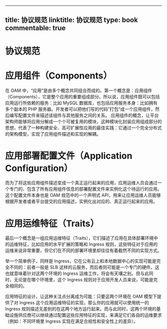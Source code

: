 
---
title: 协议规范
linktitle: 协议规范
type: book
commentable: true
---

# 协议规范

# 应用组件（Components）

在 OAM 中，“应用”是由多个概念共同组合而成的。第一个概念是：应用组件（Components），它是整个应用的重要组成部分。所以说，应用组件既可以包括应用运行所依赖的服务：比如 MySQL 数据库，也包括应用服务本身：比如拥有多个副本的 PHP 服务器。开发者可以把他们写的代码”打包“成一个应用组件，然后编写配置文件来描述该组件与其他服务之间的关系。
应用组件的概念，让平台架构师能够将应用分解成一个个可被复用的模块，这种模块化封装应用组成部分的思想，代表了一种构建安全、高可扩展性应用的最佳实践：它通过一个完全分布式的架构模型，实现了应用组件描述和实现的解耦。

# 应用部署配置文件（Application Configuration）

而为了将这些应用组件描述变成一个真正运行起来的应用，应用运维人员会通过一个专门的、包含了所有应用组件信息的部署配置文件来实例化这个待运行的应用。这个配置文件本身也是 OAM 规范中的一个声明式 API，用来让应用运维人员能够根据开发者或者平台提交的应用描述，实例化出对应的、真正运行起来的应用。

# 应用运维特征（Traits）

最后一个概念是一组应用运维特征（Traits），它们描述了应用在具体部署环境中的运维特征，比如应用的水平扩展的策略和 Ingress 规则，这些特征对于应用的运维来说非常重要，但它们在不同的部署环境里却往往有着截然不同的实现方式。

举一个简单例子，同样是 Ingress，它在公有云上和本地数据中心的实现可能是完全不同的：前者一般是 SLB 这样的云服务，而后者则可能是一个专门的硬件。这也就意味着针对这两个环境的 Ingress 运维工作，将会有天壤之别。但与此同时，无论是在哪个环境里，这个 Ingress 规则对于应用开发人员来说，可能是完全相同的。

应用特征的设计，让这种关注点分离成为可能：只要这两个环境在 OAM 模型下提供了对 Ingress 这个应用运维特征的实现，那么你的应用就可以使用统一的 Ingress 规则描述无差别的在这两个地方运行起来。而与此同时，这两个环境的基础设施供应商可以继续通过配置这些应用特征的实现，来满足它们各自的运维要求（例如：不同环境里 Ingress 实现在满足合规性和安全性上的差异）。

    